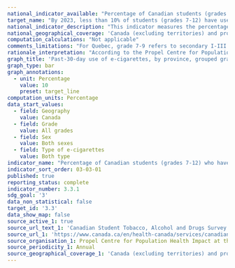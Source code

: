 ```yaml
---
national_indicator_available: "Percentage of Canadian students (grades 7-12) who have used a vaping product (e-cigarettes only) in the past 30 days"
target_name: "By 2023, less than 10% of students (grades 7-12) have used a vaping product (e-cigarettes only) in the past 30 days"
national_indicator_description: "This indicator measures the percentage of Canadian students who have smoked one or more cigarettes in the past 30 days. This category will include current smokers as well as experimental smokers who have tried a cigarette in the past 30 days."
national_geographical_coverage: 'Canada (excluding territories) and provinces' 
computation_calculations: "Not applicable"
comments_limitations: "For Quebec, grade 7-9 refers to secondary I-III and grade 10-12 refers to secondary IV-V."
rationale_interpretation: "According to the Propel Centre for Population Health Impact, school-aged children and youth are generally recognized as most at risk for experimenting with tobacco products, therefore with a measure of student substance use it is possible to examine the factors that influence their behaviour."
graph_title: 'Past-30-day use of e-cigarettes, by province, grouped grades and sex'
graph_type: bar
graph_annotations:
  - unit: Percentage
    value: 10
    preset: target_line
computation_units: Percentage
data_start_values:
  - field: Geography
    value: Canada
  - field: Grade
    value: All grades
  - field: Sex
    value: Both sexes
  - field: Type of e-cigarettes
    value: Both type
indicator_name: "Percentage of Canadian students (grades 7-12) who have used a vaping product (e-cigarettes only) in the past 30 days"
indicator_sort_order: 03-03-01
published: true
reporting_status: complete
indicator_number: 3.3.1
sdg_goal: '3'
data_non_statistical: false
target_id: '3.3'
data_show_map: false
source_active_1: true
source_url_text_1: 'Canadian Student Tobacco, Alcohol and Drugs Survey 2018-19'
source_url_1: 'https://www.canada.ca/en/health-canada/services/canadian-student-tobacco-alcohol-drugs-survey/2018-2019-detailed-tables.html#t6'
source_organisation_1: Propel Centre for Population Health Impact at the University of Waterloo
source_periodicity_1: Annual
source_geographical_coverage_1: 'Canada (excluding territories) and provinces'
---
```


